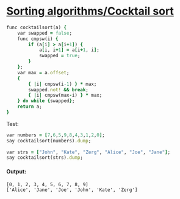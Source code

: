 [1]: http://rosettacode.org/wiki/Sorting_algorithms/Cocktail_sort

# [Sorting algorithms/Cocktail sort][1]

```ruby
func cocktailsort(a) {
    var swapped = false;
    func cmpsw(i) {
        if (a[i] > a[i+1]) {
            a[i, i+1] = a[i+1, i];
            swapped = true;
        }
    };
    var max = a.offset;
    {
        { |i| cmpsw(i-1) } * max;
        swapped.not! && break;
        { |i| cmpsw(max-i) } * max;
    } do while {swapped};
    return a;
}
```


Test:

```ruby
var numbers = [7,6,5,9,8,4,3,1,2,0];
say cocktailsort(numbers).dump;
 
var strs = ["John", "Kate", "Zerg", "Alice", "Joe", "Jane"];
say cocktailsort(strs).dump;
```

#### Output:
```
[0, 1, 2, 3, 4, 5, 6, 7, 8, 9]
['Alice', 'Jane', 'Joe', 'John', 'Kate', 'Zerg']
```